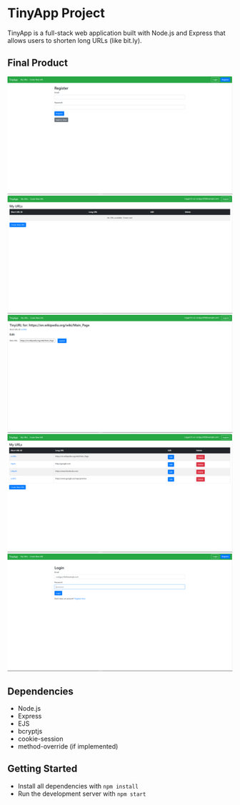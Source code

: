 # TinyApp Project

TinyApp is a full-stack web application built with Node.js and Express that allows users to shorten long URLs (like bit.ly).

## Final Product

!["Screenshot of register page"](https://github.com/amzia99/tinyapp1/blob/master/docs/Register.PNG?raw=true)
!["Screenshot of main page"](https://github.com/amzia99/tinyapp1/blob/master/docs/My%20URLs.PNG?raw=true)
!["Screenshot of create url page"](https://github.com/amzia99/tinyapp1/blob/master/docs/Create%20URLs.PNG?raw=true)
!["Screenshot of url list page"](https://github.com/amzia99/tinyapp1/blob/master/docs/List%20of%20URLs.PNG?raw=true)
!["Screenshot of login page"](https://github.com/amzia99/tinyapp1/blob/master/docs/Login.PNG?raw=true)

## Dependencies

- Node.js
- Express
- EJS
- bcryptjs
- cookie-session
- method-override (if implemented)

## Getting Started

- Install all dependencies with `npm install`
- Run the development server with `npm start`
